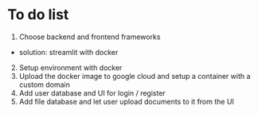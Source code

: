 # To do list
1. Choose backend and frontend frameworks
- solution: streamlit with docker
2. Setup environment with docker
3. Upload the docker image to google cloud and setup a container with a custom domain
4. Add user database and UI for login / register
5. Add file database and let user upload documents to it from the UI

